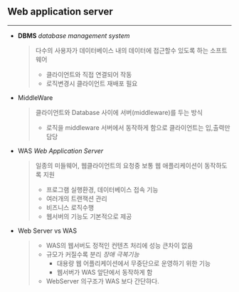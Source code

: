 ## Web application server

---

- **DBMS** *database management system*

  > 다수의 사용자가 데이터베이스 내의 데이터에 접근할수 있도록 하는 소프트웨어
  >
  > - 클라이언트와 직접 연결되어 작동
  > - 로직변경시 클라이언트 재배포 필요

- MiddleWare

  > 클라이언트와 Database 사이에 서버(middleware)를 두는 방식
  >
  > - 로직을 middleware 서버에서 동작하게 함으로 클라이언트는 입,출력만 담당

- WAS _Web Application Server_

  > 일종의 미들웨어, 웹클라이언트의 요청중 보통 웹 애플리케이션이 동작하도록 지원
  >
  > - 프로그램 실행환경, 데이터베이스 접속 기능
  > - 여러개의 트랜잭션 관리
  > - 비즈니스 로직수행
  > - 웹서버의 기능도 기본적으로 제공

- Web Server vs WAS

  > - WAS의 웹서버도 정적인 컨텐츠 처리에 성능 큰차이 없음
  > - 규모가 커질수록 분리 _장애 극복기능_
  >   - 대용량 웹 어플리케이션에서 무중단으로 운영하기 위한 기능
  >   - 웹서버가 WAS 앞단에서 동작하게 함
  > - WebServer 의구조가 WAS 보다 간단햐다.

